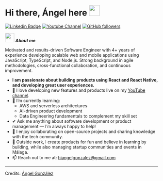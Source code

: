 # Hi there, Ángel here <img src="https://media.giphy.com/media/hvRJCLFzcasrR4ia7z/giphy.gif" width="35">
[![Linkedin Badge](https://img.shields.io/badge/-LinkedIn-blue?style=flat-square&logo=Linkedin&logoColor=white&link=https://www.linkedin.com/in/angelgonzaleh)](https://www.linkedin.com/in/angelgonzaleh)  [![Youtube Channel](https://img.shields.io/badge/-Angel%20Gonzalez-c14438?style=flat-square&logo=Youtube&link=https://www.youtube.com/channel/angelgonzaleh)](https://www.youtube.com/channel/angelgonzaleh) [![GitHub followers](https://img.shields.io/github/followers/Bhargavi-hash.svg?style=social&label=Follow)](https://github.com/angelgonzalezev?tab=followers)<br/>

<img src="https://media.giphy.com/media/ObNTw8Uzwy6KQ/giphy.gif" width="30px">&nbsp;***About me***

Motivated and results-driven Software Engineer with 4+ years of experience developing scalable web and mobile applications using JavaScript, TypeScript, and Node.js. Strong background in agile methodologies, cross-functional collaboration, and continuous improvement.
<ul>
  <li><strong>I am passionate about building products using React and React Native, and developing great user experiences.</strong></li>
  <li>🚀 I love developing new features and products live on my <a href="https://www.youtube.com/@angelgonzaleh" target="_blank">YouTube channel</a>.</li>
  <li>🌱 I’m currently learning:
    <ul>
      <li>AWS and serverless architectures</li>
      <li>AI-driven product development</li>
      <li>Data Engineering fundamentals to complement my skill set</li>
    </ul>
  </li>
  <li>✔ Ask me anything about software development or product management — I’m always happy to help!</li>
  <li>🤝 I enjoy collaborating on open-source projects and sharing knowledge with the tech community.</li>
  <li>🚀 Outside work, I create products for fun and believe in learning by building, while also managing startup communities and events in Málaga.</li>
  <li>📫 Reach out to me at: <a href="mailto:hiangelgonzalez@gmail.com?subject=🌟%20Let's%20Connect!&body=Hi%20Ángel,%0A%0AI%20came%20across%20your%20profile%20and%20wanted%20to%20connect%20with%20you%20to%20discuss%20potential%20opportunities%20and%20share%20experiences%20around%20software%20development,%20product%20building,%20and%20community%20events.%20I'm%20particularly%20interested%20in%20learning%20more%20about%20your%20projects,%20your%20experience%20with%20React,%20React%20Native,%20and%20your%20work%20managing%20startup%20communities%20in%20Málaga.%0A%0ALooking%20forward%20to%20hearing%20from%20you!%0A%0ABest%20regards,%0A[Your%20Name]">hiangelgonzalez@gmail.com</a></li>
</ul>
<!-- 
## My Skills Include

<h4> Languages </h4>
<span> 
  <img src="https://img.shields.io/badge/HTML5-E34F26?style=for-the-badge&logo=html5&logoColor=white">
  <img src="https://img.shields.io/badge/CSS3-1572B6?style=for-the-badge&logo=css3&logoColor=white">
  <img src="https://img.shields.io/badge/JavaScript-F7DF1E?style=for-the-badge&logo=javascript&logoColor=black">
  <img src="https://img.shields.io/badge/Python-FFD43B?style=for-the-badge&logo=python&logoColor=darkgreen"  />
  <img src="https://img.shields.io/badge/C-00599C?style=for-the-badge&logo=c&logoColor=white">
  <img src="https://img.shields.io/badge/PHP-777BB4?style=for-the-badge&logo=php&logoColor=white">
</span>

<h4> Frameworks </h4>
<span>
  <img src="https://img.shields.io/badge/Bootstrap-563D7C?style=for-the-badge&logo=bootstrap&logoColor=white">
</span>

<h4> Databases </h4>
<span>
  <img src="https://img.shields.io/badge/MySQL-00000F?style=for-the-badge&logo=mysql&logoColor=white">
</span>

<h4> IDE </h4>
<span>
<img src="https://img.shields.io/badge/Android_Studio-3DDC84?style=for-the-badge&logo=android-studio&logoColor=white">
<img src="https://img.shields.io/badge/Visual_Studio_Code-0078D4?style=for-the-badge&logo=visual%20studio%20code&logoColor=white">


<h4> Other Tools and Technologies </h4>
<span>
  <img src="https://img.shields.io/badge/Git-F05032?style=for-the-badge&logo=git&logoColor=white">
  <img src="https://img.shields.io/badge/Xampp-F37623?style=for-the-badge&logo=xampp&logoColor=white">

</span>
-->

<!-- 
<h2><img src="https://media.giphy.com/media/cj87CxfRtrUifF3Ryk/giphy.gif" height="25"> My Github Stats</h2>

[![My Github Stats](https://github-readme-stats.vercel.app/api?username=angelgonzalezev&theme=midnight-purple&show_icons=true&include_all_commits=true&count_private=true)](https://github-readme-stats.vercel.app/api?username=angelgonzalezev&theme=midnight-purple&include_all_commits=true&count_private=true)
-->


---------------------------------------------------------------------------------------------------------------------
Credits: <a href="https://github.com/angelgonzalezev">Ángel González</a>
